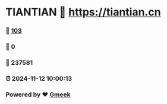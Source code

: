 # TIANTIAN :link: https://tiantian.cn 
### :page_facing_up: [103](https://tiantian.cn/tag.html) 
### :speech_balloon: 0 
### :hibiscus: 237581 
### :alarm_clock: 2024-11-12 10:00:13 
### Powered by :heart: [Gmeek](https://github.com/Meekdai/Gmeek)
